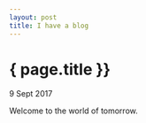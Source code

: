 ```yaml
---
layout: post
title: I have a blog
---
```


{ page.title }}
================

<p class="meta">9 Sept 2017</p>

Welcome to the world of tomorrow.
